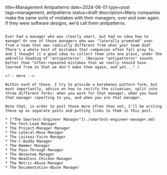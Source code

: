 title=Management Antipatterns
date=2024-06-01
type=post
tags=management, antipatterns
status=draft
description=Many companies make the same sorts of mistakes with their managers, over and over again. If they were software designs, we'd call them antipatterns.
~~~~~~

Ever had a manager who was clearly smart, but had no idea how to manage? Or one of those managers who was "laterally promoted" over from a team that was radically different from what your team did? There's a whole host of mistakes that companies often fall prey to, and I thought it a good idea to collect them into one place, under the umbrella heading of "antipatterns". (Because "antipatterns" sounds better than "often-repeated mistakes that we really should have learned from so that we don't make them again, and yet...".)

<!-- more -->

Within each of these, I try to provide a barebones pattern form, but most importantly, advice on how to rectify the situation, split into three different forks: when you work for that manager, when you have that manager reporting to you, and when you are that manager.

Note that, in order to post these more often than not, I'll be writing these up as separate posts and putting links to them in this post.

* ["The Smartest-Engineer Manager"](./smartest-engineer-manager.md)
* The Tech-Lead Manager
* The Project-Manager Manager
* The Lateral-Move Manager
* The Laissez-Faire Manager
* The C-Buddy Manager
* The Hammer Manager
* The Pass-Through Manager
* The Absentee Manager
* The Headless Chicken Manager
* The Metric-Abuse Manager
* The Documentation-Abuse Manager

